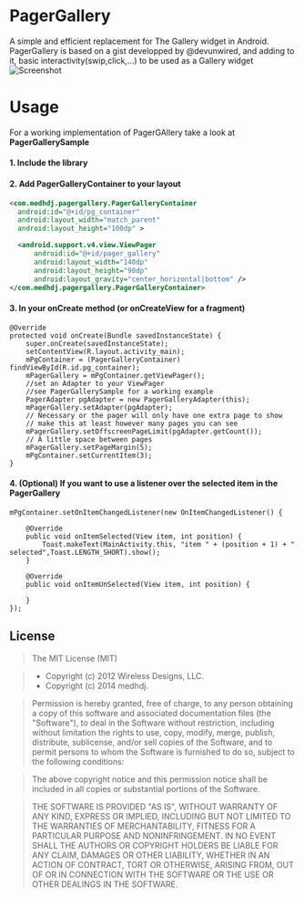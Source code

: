 # PagerGallery
A simple and efficient replacement for The Gallery widget in Android.
PagerGallery is based on a gist developped by @devunwired, and adding to it, basic interactivity(swip,click,...) to be used as a Gallery widget
![Screenshot]()

# Usage
For a working implementation of PagerGAllery take a look at **PagerGallerySample**
#### 1. Include the library
#### 2. Add PagerGalleryContainer to your layout
``` xml
<com.medhdj.pagergallery.PagerGalleryContainer
  android:id="@+id/pg_container"
  android:layout_width="match_parent"
  android:layout_height="100dp" >

  <android.support.v4.view.ViewPager
      android:id="@+id/pager_gallery"
      android:layout_width="140dp"
      android:layout_height="90dp"
      android:layout_gravity="center_horizontal|bottom" />
</com.medhdj.pagergallery.PagerGalleryContainer>
```
#### 3. In your onCreate method (or onCreateView for a fragment)
``` android
@Override
protected void onCreate(Bundle savedInstanceState) {
	super.onCreate(savedInstanceState);
	setContentView(R.layout.activity_main);
	mPgContainer = (PagerGalleryContainer) findViewById(R.id.pg_container);
	mPagerGallery = mPgContainer.getViewPager();
	//set an Adapter to your ViewPager  
	//see PagerGallerySample for a working example
	PagerAdapter pgAdapter = new PagerGalleryAdapter(this);
	mPagerGallery.setAdapter(pgAdapter);
	// Necessary or the pager will only have one extra page to show
	// make this at least however many pages you can see
	mPagerGallery.setOffscreenPageLimit(pgAdapter.getCount());
	// A little space between pages
	mPagerGallery.setPageMargin(5);
	mPgContainer.setCurrentItem(3);
}
```
#### 4. (Optional) If you want to use a listener over the selected item in the PagerGallery
``` android
mPgContainer.setOnItemChangedListener(new OnItemChangedListener() {

    @Override
	public void onItemSelected(View item, int position) {
	    Toast.makeText(MainActivity.this, "item " + (position + 1) + " selected",Toast.LENGTH_SHORT).show();
    }

    @Override
    public void onItemUnSelected(View item, int position) {

	}
});
```

License
----
> The MIT License (MIT)

> * Copyright (c) 2012 Wireless Designs, LLC.
> * Copyright (c) 2014 medhdj.

> Permission is hereby granted, free of charge, to any person obtaining a copy
of this software and associated documentation files (the "Software"), to deal
in the Software without restriction, including without limitation the rights
to use, copy, modify, merge, publish, distribute, sublicense, and/or sell
copies of the Software, and to permit persons to whom the Software is
furnished to do so, subject to the following conditions:

> The above copyright notice and this permission notice shall be included in
all copies or substantial portions of the Software.

> THE SOFTWARE IS PROVIDED "AS IS", WITHOUT WARRANTY OF ANY KIND, EXPRESS OR
IMPLIED, INCLUDING BUT NOT LIMITED TO THE WARRANTIES OF MERCHANTABILITY,
FITNESS FOR A PARTICULAR PURPOSE AND NONINFRINGEMENT. IN NO EVENT SHALL THE
AUTHORS OR COPYRIGHT HOLDERS BE LIABLE FOR ANY CLAIM, DAMAGES OR OTHER
LIABILITY, WHETHER IN AN ACTION OF CONTRACT, TORT OR OTHERWISE, ARISING FROM,
OUT OF OR IN CONNECTION WITH THE SOFTWARE OR THE USE OR OTHER DEALINGS IN
THE SOFTWARE.
